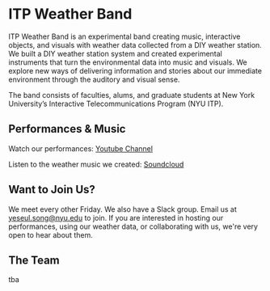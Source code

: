 # ITP Weather Band

ITP Weather Band is an experimental band creating music, interactive objects, and visuals with weather data collected from a DIY weather station. We built a DIY weather station system and created experimental instruments that turn the environmental data into music and visuals. We explore new ways of delivering information and stories about our immediate environment through the auditory and visual sense. 

The band consists of faculties, alums, and graduate students at New York University’s Interactive Telecommunications Program (NYU ITP). 

## Performances & Music

Watch our performances:
[Youtube Channel](https://www.youtube.com/channel/UCe3Dx3kf--1eICcKGkuHcYw/videos)

Listen to the weather music we created:
[Soundcloud](https://soundcloud.com/itp-weather-band)

## Want to Join Us?

We meet every other Friday. We also have a Slack group. Email us at yeseul.song@nyu.edu to join. If you are interested in hosting our performances, using our weather data, or collaborating with us, we're very open to hear about them.

## The Team

tba
